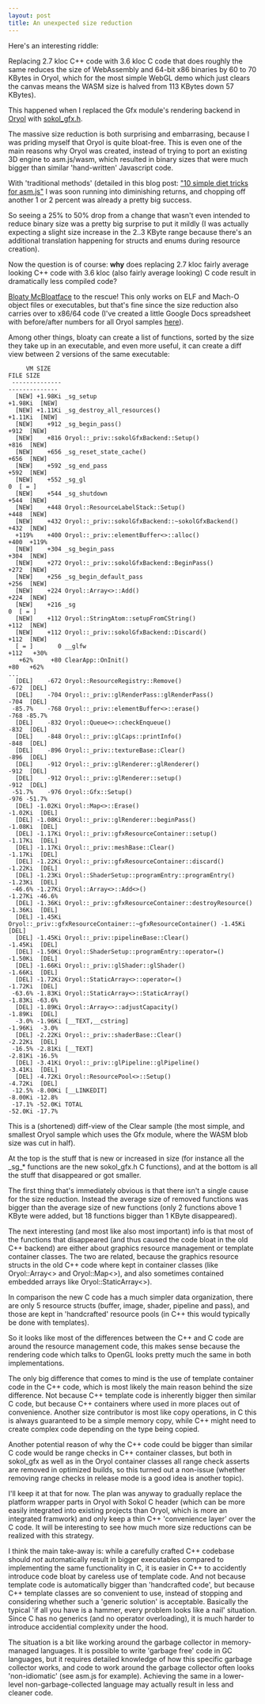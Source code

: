 ```yaml
---
layout: post
title: An unexpected size reduction
---
```


Here's an interesting riddle: 

Replacing 2.7 kloc C++ code with 3.6 kloc C code that does roughly the same
reduces the size of WebAssembly and 64-bit x86 binaries by 60 to 70 KBytes in
Oryol, which for the most simple WebGL demo which just clears the canvas means
the WASM size is halved from 113 KBytes down 57 KBytes).

This happened when I replaced the Gfx module's rendering backend in
[Oryol](https://www.github.com/floooh/oryol) with
[sokol_gfx.h](https://www.github.com/floooh/sokol).

The massive size reduction is both surprising and embarrasing, because
I was priding myself that Oryol is quite bloat-free. This is even one of
the main reasons why Oryol was created, instead of trying to port an existing
3D engine to asm.js/wasm, which resulted in binary sizes that were much bigger
than similar 'hand-written' Javascript code.

With 'traditional methods' (detailed in this blog post: 
["10 simple diet tricks for asm.js"](http://floooh.github.io/2016/08/27/asmjs-diet.html)
I was soon running into diminishing returns, and chopping off another 1 or 2
percent was already a pretty big success.

So seeing a 25% to 50% drop from a change that wasn't even intended to reduce
binary size was a pretty big surprise to put it mildly (I was actually expecting
a slight size increase in the 2..3 KByte range because there's an additional
translation happening for structs and enums during resource creation).

Now the question is of course: **why** does replacing 2.7 kloc fairly
average looking C++ code with 3.6 kloc (also fairly average looking) C code
result in dramatically less compiled code?

[Bloaty McBloatface](https://github.com/google/bloaty) to the rescue! This
only works on ELF and Mach-O object files or executables, but that's fine
since the size reduction also carries over to x86/64 code (I've created
a little Google Docs spreadsheet with before/after numbers for all
Oryol samples [here](https://docs.google.com/spreadsheets/d/1N4p0njT-6OsbldCE3sNPYk-mdbTVNMDKt60lpf__vs8/edit?usp=sharing)).

Among other things, bloaty can create a list of functions, sorted by the
size they take up in an executable, and even more useful, it can create a
diff view between 2 versions of the same executable:

```
     VM SIZE                                                                   FILE SIZE
 --------------                                                             --------------
  [NEW] +1.98Ki _sg_setup                                                   +1.98Ki  [NEW]
  [NEW] +1.11Ki _sg_destroy_all_resources()                                 +1.11Ki  [NEW]
  [NEW]    +912 _sg_begin_pass()                                               +912  [NEW]
  [NEW]    +816 Oryol::_priv::sokolGfxBackend::Setup()                         +816  [NEW]
  [NEW]    +656 _sg_reset_state_cache()                                        +656  [NEW]
  [NEW]    +592 _sg_end_pass                                                   +592  [NEW]
  [NEW]    +552 _sg_gl                                                            0  [ = ]
  [NEW]    +544 _sg_shutdown                                                   +544  [NEW]
  [NEW]    +448 Oryol::ResourceLabelStack::Setup()                             +448  [NEW]
  [NEW]    +432 Oryol::_priv::sokolGfxBackend::~sokolGfxBackend()              +432  [NEW]
  +119%    +400 Oryol::_priv::elementBuffer<>::alloc()                         +400  +119%
  [NEW]    +304 _sg_begin_pass                                                 +304  [NEW]
  [NEW]    +272 Oryol::_priv::sokolGfxBackend::BeginPass()                     +272  [NEW]
  [NEW]    +256 _sg_begin_default_pass                                         +256  [NEW]
  [NEW]    +224 Oryol::Array<>::Add()                                          +224  [NEW]
  [NEW]    +216 _sg                                                               0  [ = ]
  [NEW]    +112 Oryol::StringAtom::setupFromCString()                          +112  [NEW]
  [NEW]    +112 Oryol::_priv::sokolGfxBackend::Discard()                       +112  [NEW]
  [ = ]       0 __glfw                                                         +112   +30%
   +62%     +80 ClearApp::OnInit()                                              +80   +62%
...
  [DEL]    -672 Oryol::ResourceRegistry::Remove()                              -672  [DEL]
  [DEL]    -704 Oryol::_priv::glRenderPass::glRenderPass()                     -704  [DEL]
 -85.7%    -768 Oryol::_priv::elementBuffer<>::erase()                         -768 -85.7%
  [DEL]    -832 Oryol::Queue<>::checkEnqueue()                                 -832  [DEL]
  [DEL]    -848 Oryol::_priv::glCaps::printInfo()                              -848  [DEL]
  [DEL]    -896 Oryol::_priv::textureBase::Clear()                             -896  [DEL]
  [DEL]    -912 Oryol::_priv::glRenderer::glRenderer()                         -912  [DEL]
  [DEL]    -912 Oryol::_priv::glRenderer::setup()                              -912  [DEL]
 -51.7%    -976 Oryol::Gfx::Setup()                                            -976 -51.7%
  [DEL] -1.02Ki Oryol::Map<>::Erase()                                       -1.02Ki  [DEL]
  [DEL] -1.08Ki Oryol::_priv::glRenderer::beginPass()                       -1.08Ki  [DEL]
  [DEL] -1.17Ki Oryol::_priv::gfxResourceContainer::setup()                 -1.17Ki  [DEL]
  [DEL] -1.17Ki Oryol::_priv::meshBase::Clear()                             -1.17Ki  [DEL]
  [DEL] -1.22Ki Oryol::_priv::gfxResourceContainer::discard()               -1.22Ki  [DEL]
  [DEL] -1.23Ki Oryol::ShaderSetup::programEntry::programEntry()            -1.23Ki  [DEL]
 -46.6% -1.27Ki Oryol::Array<>::Add<>()                                     -1.27Ki -46.6%
  [DEL] -1.36Ki Oryol::_priv::gfxResourceContainer::destroyResource()       -1.36Ki  [DEL]
  [DEL] -1.45Ki Oryol::_priv::gfxResourceContainer::~gfxResourceContainer() -1.45Ki  [DEL]
  [DEL] -1.45Ki Oryol::_priv::pipelineBase::Clear()                         -1.45Ki  [DEL]
  [DEL] -1.50Ki Oryol::ShaderSetup::programEntry::operator=()               -1.50Ki  [DEL]
  [DEL] -1.66Ki Oryol::_priv::glShader::glShader()                          -1.66Ki  [DEL]
  [DEL] -1.72Ki Oryol::StaticArray<>::operator=()                           -1.72Ki  [DEL]
 -63.6% -1.83Ki Oryol::StaticArray<>::StaticArray()                         -1.83Ki -63.6%
  [DEL] -1.89Ki Oryol::Array<>::adjustCapacity()                            -1.89Ki  [DEL]
  -3.0% -1.96Ki [__TEXT,__cstring]                                          -1.96Ki  -3.0%
  [DEL] -2.22Ki Oryol::_priv::shaderBase::Clear()                           -2.22Ki  [DEL]
 -16.5% -2.81Ki [__TEXT]                                                    -2.81Ki -16.5%
  [DEL] -3.41Ki Oryol::_priv::glPipeline::glPipeline()                      -3.41Ki  [DEL]
  [DEL] -4.72Ki Oryol::ResourcePool<>::Setup()                              -4.72Ki  [DEL]
 -12.5% -8.00Ki [__LINKEDIT]                                                -8.00Ki -12.8%
 -17.1% -52.0Ki TOTAL                                                       -52.0Ki -17.7%
```

This is a (shortened) diff-view of the Clear sample (the most simple, and smallest
Oryol sample which uses the Gfx module, where the WASM blob size was cut in half).

At the top is the stuff that is new or increased in size (for instance all the
\_sg\_* functions are the new sokol_gfx.h C functions), and at the bottom
is all the stuff that disappeared or got smaller.

The first thing that's immediately obvious is that there isn't a single cause
for the size reduction. Instead the average size of removed functions was
bigger than the average size of new functions (only 2 functions above 1 KByte
were added, but 18 functions bigger than 1 KByte disappeared).

The next interesting (and most like also most important) info is that most of
the functions that disappeared (and thus caused the code bloat in the old C++
backend) are either about graphics resource management or template container
classes. The two are related, because the graphics resource structs in the
old C++ code where kept in container classes (like Oryol::Array<> and
Oryol::Map<>), and also sometimes contained embedded arrays like
Oryol::StaticArray<>).

In comparison the new C code has a much simpler data organization, there are
only 5 resource structs (buffer, image, shader, pipeline and pass), and
those are kept in 'handcrafted' resource pools (in C++ this would
typically be done with templates).

So it looks like most of the differences between the C++ and C code are around
the resource management code, this makes sense because the rendering code
which talks to OpenGL looks pretty much the same in both implementations.

The only big difference that comes to mind is the use of template container
code in the C++ code, which is most likely the main reason behind the
size difference. Not because C++ template code is inherently bigger then
similar C code, but because C++ containers where used in more places out of
convenience. Another size contributor is most like copy operations, in C this
is always guaranteed to be a simple memory copy, while C++ might need to
create complex code depending on the type being copied.

Another potential reason of why the C++ code could be bigger than similar
C code would be range checks in C++ container classes, but both in 
sokol_gfx as well as in the Oryol container classes all range check
asserts are removed in optimized builds, so this turned out a non-issue 
(whether removing range checks in release mode is a good idea is another topic).

I'll keep it at that for now. The plan was anyway to gradually replace the
platform wrapper parts in Oryol with Sokol C header (which can be more easily
integrated into existing projects than Oryol, which is more an integrated
framwork) and only keep a thin C++ 'convenience layer' over the C code. It
will be interesting to see how much more size reductions can be realized with
this strategy.

I think the main take-away is: while a carefully crafted C++ codebase should
*not* automatically result in bigger executables compared to implementing
the same functionality in C, it is easier in C++ to accidently introduce code
bloat by careless use of template code. And not because template code
is automatically bigger than 'handcrafted code', but because C++ template
classes are so convenient to use, instead of stopping and considering whether such a
'generic solution' is acceptable. Basically the typical 'if all you have
is a hammer, every problem looks like a nail' situation. Since C has no generics
(and no operator overloading), it is much harder to introduce accidential complexity
under the hood.

The situation is a bit like working around the garbage collector in
memory-managed languages. It is possible to write 'garbage free' code in GC
languages, but it requires detailed knowledge of how this specific garbage
collector works, and code to work around the garbage collector often looks
'non-idiomatic' (see asm.js for example). Achieving the same in a lower-level
non-garbage-collected language may actually result in less and cleaner code.
